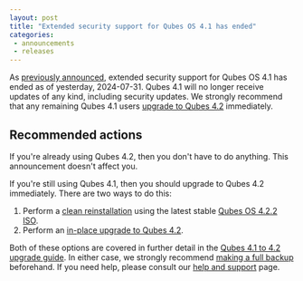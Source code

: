 ```yaml
---
layout: post
title: "Extended security support for Qubes OS 4.1 has ended"
categories:
 - announcements
 - releases
---
```


As [previously announced](/news/2024/06/18/qubes-os-4-1-has-reached-end-of-life-extended-security-support-continues-until-2024-07-31/), extended security support for Qubes OS 4.1 has ended as of yesterday, 2024-07-31. Qubes 4.1 will no longer receive updates of any kind, including security updates. We strongly recommend that any remaining Qubes 4.1 users [upgrade to Qubes 4.2](/doc/upgrade/4.2/) immediately.

## Recommended actions

If you're already using Qubes 4.2, then you don't have to do anything. This announcement doesn't affect you.

If you're still using Qubes 4.1, then you should upgrade to Qubes 4.2 immediately. There are two ways to do this:

1. Perform a [clean reinstallation](/doc/installation-guide/) using the latest stable [Qubes OS 4.2.2 ISO](/downloads/).
2. Perform an [in-place upgrade to Qubes 4.2](/doc/upgrade/4.2/#in-place-upgrade).

Both of these options are covered in further detail in the [Qubes 4.1 to 4.2 upgrade guide](/doc/upgrade/4.2/). In either case, we strongly recommend [making a full backup](/doc/how-to-back-up-restore-and-migrate/) beforehand. If you need help, please consult our [help and support](/support/) page.
